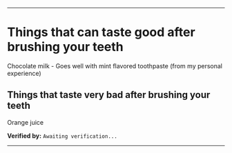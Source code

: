 
***

# Things that can taste good after brushing your teeth

Chocolate milk - Goes well with mint flavored toothpaste (from my personal experience)

## Things that taste very bad after brushing your teeth

Orange juice

**Verified by:** `Awaiting verification...`

***
